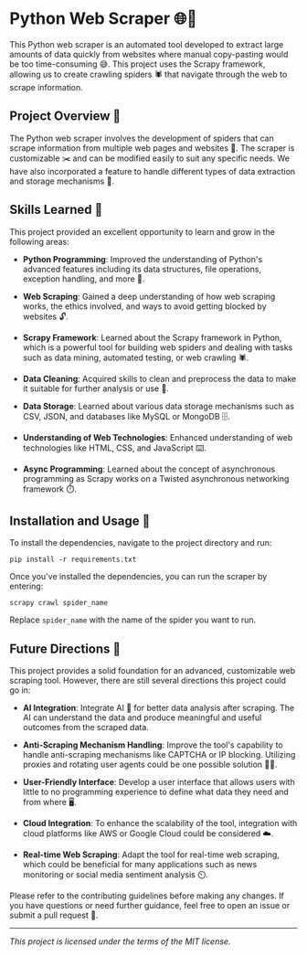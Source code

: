 # Python Web Scraper 🌐🐍

This Python web scraper is an automated tool developed to extract large amounts of data quickly from websites where manual copy-pasting would be too time-consuming 😅. This project uses the Scrapy framework, allowing us to create crawling spiders 🕷️ that navigate through the web to scrape information.

## Project Overview 🎯

The Python web scraper involves the development of spiders that can scrape information from multiple web pages and websites 📄. The scraper is customizable ✂️ and can be modified easily to suit any specific needs. We have also incorporated a feature to handle different types of data extraction and storage mechanisms 💽.

## Skills Learned 🧠

This project provided an excellent opportunity to learn and grow in the following areas:

- **Python Programming**: Improved the understanding of Python's advanced features including its data structures, file operations, exception handling, and more 🐍.

- **Web Scraping**: Gained a deep understanding of how web scraping works, the ethics involved, and ways to avoid getting blocked by websites 🔓.

- **Scrapy Framework**: Learned about the Scrapy framework in Python, which is a powerful tool for building web spiders and dealing with tasks such as data mining, automated testing, or web crawling 🕷️.

- **Data Cleaning**: Acquired skills to clean and preprocess the data to make it suitable for further analysis or use 🛁.

- **Data Storage**: Learned about various data storage mechanisms such as CSV, JSON, and databases like MySQL or MongoDB 🗄️.

- **Understanding of Web Technologies**: Enhanced understanding of web technologies like HTML, CSS, and JavaScript ⌨️.

- **Async Programming**: Learned about the concept of asynchronous programming as Scrapy works on a Twisted asynchronous networking framework ⏱️.

## Installation and Usage 🔧

To install the dependencies, navigate to the project directory and run:

```
pip install -r requirements.txt
```

Once you've installed the dependencies, you can run the scraper by entering:

```
scrapy crawl spider_name
```

Replace `spider_name` with the name of the spider you want to run.

## Future Directions 🚀

This project provides a solid foundation for an advanced, customizable web scraping tool. However, there are still several directions this project could go in:

- **AI Integration**: Integrate AI 🧠 for better data analysis after scraping. The AI can understand the data and produce meaningful and useful outcomes from the scraped data.

- **Anti-Scraping Mechanism Handling**: Improve the tool's capability to handle anti-scraping mechanisms like CAPTCHA or IP blocking. Utilizing proxies and rotating user agents could be one possible solution 👮‍♂️.

- **User-Friendly Interface**: Develop a user interface that allows users with little to no programming experience to define what data they need and from where 🖥️.

- **Cloud Integration**: To enhance the scalability of the tool, integration with cloud platforms like AWS or Google Cloud could be considered ☁️.

- **Real-time Web Scraping**: Adapt the tool for real-time web scraping, which could be beneficial for many applications such as news monitoring or social media sentiment analysis ⏲️.

Please refer to the contributing guidelines before making any changes. If you have questions or need further guidance, feel free to open an issue or submit a pull request 💬.

---

*This project is licensed under the terms of the MIT license.*
 
 
